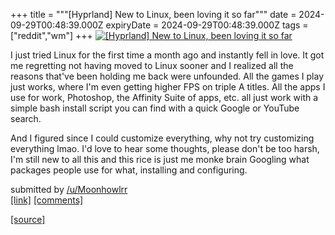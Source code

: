 +++
title = """[Hyprland] New to Linux, been loving it so far"""
date = 2024-09-29T00:48:39.000Z
expiryDate = 2024-09-29T00:48:39.000Z
tags = ["reddit","wm"]
+++
[![[Hyprland] New to Linux, been loving it so far](https://b.thumbs.redditmedia.com/-RPKCep_4Hkn4jCGC0ROTvJ3RFpF8tUcEbRmjbJI1Gw.jpg "[Hyprland] New to Linux, been loving it so far")](https://www.reddit.com/r/unixporn/comments/1frsk8n/hyprland_new_to_linux_been_loving_it_so_far/)

I just tried Linux for the first time a month ago and instantly fell in love. It got me regretting not having moved to Linux sooner and I realized all the reasons that've been holding me back were unfounded. All the games I play just works, where I'm even getting higher FPS on triple A titles. All the apps I use for work, Photoshop, the Affinity Suite of apps, etc. all just work with a simple bash install script you can find with a quick Google or YouTube search.

And I figured since I could customize everything, why not try customizing everything lmao. I'd love to hear some thoughts, please don't be too harsh, I'm still new to all this and this rice is just me monke brain Googling what packages people use for what, installing and configuring.

submitted by [/u/Moonhowlrr](https://www.reddit.com/user/Moonhowlrr)  
[\[link\]](https://www.reddit.com/gallery/1frsk8n) [\[comments\]](https://www.reddit.com/r/unixporn/comments/1frsk8n/hyprland_new_to_linux_been_loving_it_so_far/)

[[source]](https://www.reddit.com/r/unixporn/comments/1frsk8n/hyprland_new_to_linux_been_loving_it_so_far/)
